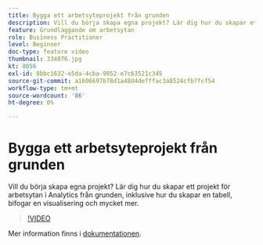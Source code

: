 ```yaml
---
title: Bygga ett arbetsyteprojekt från grunden
description: Vill du börja skapa egna projekt? Lär dig hur du skapar ett projekt för arbetsytan i Analytics från grunden, inklusive hur du skapar en tabell, bifogar en visualisering och mycket mer.
feature: Grundläggande om arbetsytan
role: Business Practitioner
level: Beginner
doc-type: feature video
thumbnail: 334076.jpg
kt: 8056
exl-id: 8bbc1632-e5da-4cba-9852-e7c63521c345
source-git-commit: a1606697b78d1a48d4defffac3a8524cfb7fcf54
workflow-type: tm+mt
source-wordcount: '86'
ht-degree: 0%

---
```


# Bygga ett arbetsyteprojekt från grunden

Vill du börja skapa egna projekt? Lär dig hur du skapar ett projekt för arbetsytan i Analytics från grunden, inklusive hur du skapar en tabell, bifogar en visualisering och mycket mer.

>[!VIDEO](https://video.tv.adobe.com/v/334076/?quality=12&learn=on)

Mer information finns i [dokumentationen](https://experienceleague.adobe.com/docs/analytics/analyze/analysis-workspace/home.html?lang=en).

